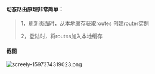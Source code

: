 
#### 动态路由原理非常简单：
>1，刷新页面时，从本地缓存获取routes 创建router实例
>
>2，登陆时，将routes加入本地缓存
#### 截图
![screely-1597374319023.png](https://i.loli.net/2020/08/14/k8dU3WYVS2XozfL.png)